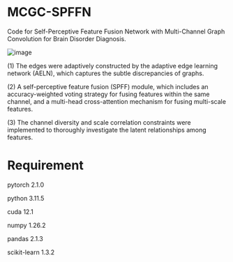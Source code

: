 # MCGC-SPFFN
Code for Self-Perceptive Feature Fusion Network with Multi-Channel Graph Convolution for Brain Disorder Diagnosis.

![image](https://github.com/user-attachments/assets/afe3fe18-f30b-4708-bbe1-79745a9a2357)

(1) The edges were adaptively constructed by the adaptive edge learning network (AELN), which captures the subtle discrepancies of graphs.

(2) A self-perceptive feature fusion (SPFF) module, which includes an accuracy-weighted voting strategy for fusing features within the same channel, and a multi-head cross-attention mechanism for fusing multi-scale features. 

(3) The channel diversity and scale correlation constraints were implemented to thoroughly investigate the latent relationships among features.
# Requirement
pytorch 2.1.0

python 3.11.5

cuda 12.1

numpy 1.26.2

pandas 2.1.3

scikit-learn 1.3.2

